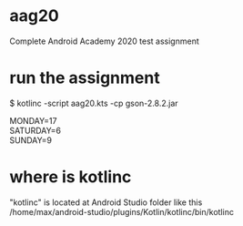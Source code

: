 # aag20
Complete Android Academy 2020 test assignment

# run the assignment
$ kotlinc -script aag20.kts -cp gson-2.8.2.jar <br>

MONDAY=17 <br>
SATURDAY=6 <br>
SUNDAY=9 <br>

# where is kotlinc
"kotlinc" is located at Android Studio folder like this <br>
/home/max/android-studio/plugins/Kotlin/kotlinc/bin/kotlinc
